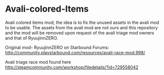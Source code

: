 # Avali-colored-Items
Avali colored items mod; the idea is to fix the unused assets in the avali mod to be usable. The assets from the avali mod are not ours and this repository and the mod will be removed upon request of the avali triage mod owners and that of RyuujinnZERO. 

Original mod- RyuujinnZERO on Starbound Forums: http://community.playstarbound.com/resources/avali-race-mod.998/  

Avali triage race mod found here http://steamcommunity.com/workshop/filedetails/?id=729558042
